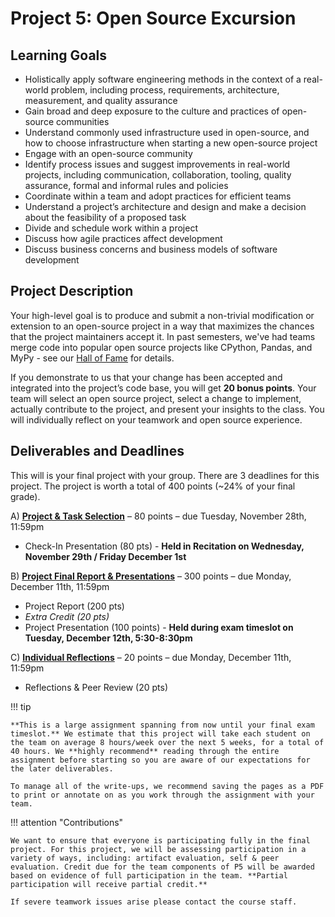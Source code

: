 # Project 5: Open Source Excursion

## Learning Goals
- Holistically apply software engineering methods in the context of a real-world problem, including process, requirements, architecture, measurement, and quality assurance
- Gain broad and deep exposure to the culture and practices of open-source communities
- Understand commonly used infrastructure used in open-source, and how to choose infrastructure when starting a new open-source project
- Engage with an open-source community
- Identify process issues and suggest improvements in real-world projects, including communication, collaboration, tooling, quality assurance, formal and informal rules and policies
- Coordinate within a team and adopt practices for efficient teams
- Understand a project’s architecture and design and make a decision about the feasibility of a proposed task
- Divide and schedule work within a project
- Discuss how agile practices affect development
- Discuss business concerns and business models of software development

## Project Description

Your high-level goal is to produce and submit a non-trivial modification or extension to an open-source project in a way that maximizes the chances that the project maintainers accept it. In past semesters, we've had teams merge code into popular open source projects like CPython, Pandas, and MyPy - see our [Hall of Fame](/hall-of-fame) for details.

If you demonstrate to us that your change has been accepted and integrated into the project’s code base, you will get **20 bonus points**. Your team will select an open source project, select a change to implement, actually contribute to the project, and present your insights to the class. You will individually reflect on your teamwork and open source experience.

## Deliverables and Deadlines
This will is your final project with your group. There are 3 deadlines for this project. The project is worth a total of 400 points (~24% of your final grade). 

A) [**Project & Task Selection**](/projects/P5/1_projectcheck) – 80 points – due Tuesday, November 28th, 11:59pm

- Check-In Presentation (80 pts) - **Held in Recitation on Wednesday, November 29th / Friday December 1st**

B) [**Project Final Report & Presentations**](/projects/P5/2_projectfinal) – 300 points – due Monday, December 11th, 11:59pm

- Project Report (200 pts) 
- *Extra Credit (20 pts)*
- Project Presentation (100 points) - **Held during exam timeslot on Tuesday, December 12th, 5:30-8:30pm**

C) [**Individual Reflections**](/projects/P5/2_projectfinal) – 20 points – due Monday, December 11th, 11:59pm

- Reflections & Peer Review (20 pts)

!!! tip

    **This is a large assignment spanning from now until your final exam timeslot.** We estimate that this project will take each student on the team on average 8 hours/week over the next 5 weeks, for a total of 40 hours. We **highly recommend** reading through the entire assignment before starting so you are aware of our expectations for the later deliverables.
    
    To manage all of the write-ups, we recommend saving the pages as a PDF to print or annotate on as you work through the assignment with your team.

!!! attention "Contributions"

    We want to ensure that everyone is participating fully in the final project. For this project, we will be assessing participation in a variety of ways, including: artifact evaluation, self & peer evaluation. Credit due for the team components of P5 will be awarded based on evidence of full participation in the team. **Partial participation will receive partial credit.**

    If severe teamwork issues arise please contact the course staff.